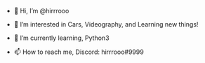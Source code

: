 - 👋 Hi, I’m @hirrrooo

- 👀 I’m interested in Cars, Videography, and Learning new things!

- 🌱 I’m currently learning, Python3
 
- 📫 How to reach me, Discord: hirrrooo#9999

<!---
hirrrooo/hirrrooo is a ✨ special ✨ repository because its `README.md` (this file) appears on your GitHub profile.
You can click the Preview link to take a look at your changes.
--->
